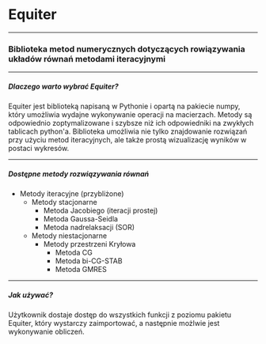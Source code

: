 # Equiter
---
### Biblioteka metod numerycznych dotyczących rowiązywania układów równań metodami iteracyjnymi
---

##### Dlaczego warto wybrać Equiter?
Equiter jest biblioteką napisaną w Pythonie i opartą na pakiecie numpy, który umożliwia wydajne wykonywanie operacji na macierzach. Metody są odpowiednio zoptymalizowane i szybsze niż ich odpowiedniki na zwykłych tablicach python'a. Biblioteka umożliwia nie tylko znajdowanie rozwiązań przy użyciu metod iteracyjnych, ale także prostą wizualizację wyników w postaci wykresów.

---

##### Dostępne metody rozwiązywania równań
* Metody iteracyjne (przybliżone)
	* Metody stacjonarne
		* Metoda Jacobiego (iteracji prostej)
		* Metoda Gaussa-Seidla
		* Metoda nadrelaksacji (SOR)
	* Metody niestacjonarne
		* Metody przestrzeni Kryłowa
			* Metoda CG
			* Metoda bi-CG-STAB
			* Metoda GMRES
---

##### Jak używać?
Użytkownik dostaje dostęp do wszystkich funkcji z poziomu pakietu Equiter, który wystarczy zaimportować, a następnie możlwie jest wykonywanie obliczeń.
